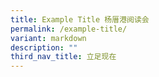 ```yaml
---
title: Example Title 杨厝港阅读会
permalink: /example-title/
variant: markdown
description: ""
third_nav_title: 立足现在
---
```

